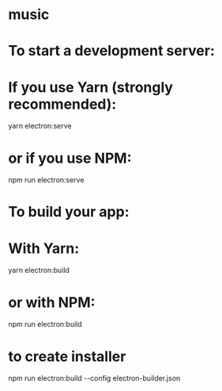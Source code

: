 # music

# To start a development server:
# If you use Yarn (strongly recommended):

yarn electron:serve

# or if you use NPM:

npm run electron:serve

# To build your app:
# With Yarn:

yarn electron:build

# or with NPM:

npm run electron:build

# to create installer 
npm run electron:build --config electron-builder.json

